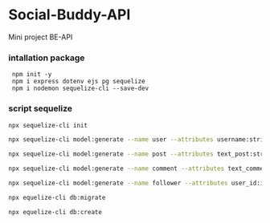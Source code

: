 # Social-Buddy-API

Mini project BE-API

### intallation package

```
 npm init -y
 npm i express dotenv ejs pg sequelize
 npm i nodemon sequelize-cli --save-dev
```

### script sequelize

```bash
npx sequelize-cli init

npx sequelize-cli model:generate --name user --attributes username:string,email:string,password:string,image:string

npx sequelize-cli model:generate --name post --attributes text_post:string,user_id:integer,image:string

npx sequelize-cli model:generate --name comment --attributes text_comment:string,popsting_id:integer,image:string

npx sequelize-cli model:generate --name follower --attributes user_id:integer,user_folower_id:integer

npx equelize-cli db:migrate

npx equelize-cli db:create

```
